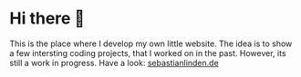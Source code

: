 # Hi there 👋

This is the place where I develop my own little website. The idea is to show a few intersting coding projects, that I worked on in the past. However, its still a work in progress.
Have a look: <a href=http://sebastianlinden.de target="_blank">sebastianlinden.de</a>


<!--
**sebastian-linden/sebastian-linden** is a ✨ _special_ ✨ repository because its `README.md` (this file) appears on your GitHub profile.

Here are some ideas to get you started:

- 🔭 I’m currently working on ...
- 🌱 I’m currently learning ...
- 👯 I’m looking to collaborate on ...
- 🤔 I’m looking for help with ...
- 💬 Ask me about ...
- 📫 How to reach me: ...
- 😄 Pronouns: ...
- ⚡ Fun fact: ...
-->
